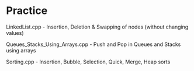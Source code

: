 # Practice

LinkedList.cpp  - Insertion, Deletion & Swapping of nodes (without changing values)

Queues_Stacks_Using_Arrays.cpp - Push and Pop in Queues and Stacks using arrays 

Sorting.cpp - Insertion, Bubble, Selection, Quick, Merge, Heap sorts
